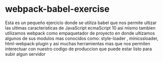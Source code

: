 # webpack-babel-exercise
Esta es un pequeño ejercicio donde se utiliza babel que nos permite ultizar las ultimas caracteristicas de JavaScript ecmaScript 10 
asi mismo tambien utilizamos webpack como empaquetador de proyecto en donde ultizamos algunos de sus modulos mas conocidos como:
style-loader , minicssloader, html-webpack-plugin y asi muchas herramientas mas que nos permiten interectuar con nuestro codigo de produccion 
que puede estar listo para subir algun servidor
